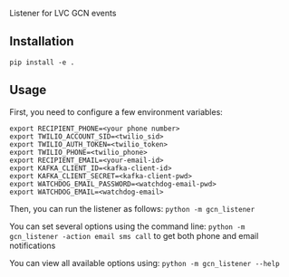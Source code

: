 Listener for LVC GCN events

## Installation

```pip install -e .```

## Usage

First, you need to configure a few environment variables:
```
export RECIPIENT_PHONE=<your phone number>
export TWILIO_ACCOUNT_SID=<twilio_sid>
export TWILIO_AUTH_TOKEN=<twilio_token>
export TWILIO_PHONE=<twilio_phone>
export RECIPIENT_EMAIL=<your-email-id>
export KAFKA_CLIENT_ID=<kafka-client-id>
export KAFKA_CLIENT_SECRET=<kafka-client-pwd>
export WATCHDOG_EMAIL_PASSWORD=<watchdog-email-pwd>
export WATCHDOG_EMAIL=<watchdog-email>
```

Then, you can run the listener as follows:
    ```python -m gcn_listener```

You can set several options using the command line:
```python -m gcn_listener -action email sms call``` 
to get both phone and email notifications

You can view all available options using:
```python -m gcn_listener --help```
